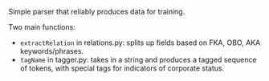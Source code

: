 Simple parser that reliably produces data for training.

Two main functions:
- `extractRelation` in relations.py: splits up fields based on FKA, OBO, AKA keywords/phrases. 
- `tagName` in tagger.py: takes in a string and produces a tagged sequence of
  tokens, with special tags for indicators of corporate status. 
